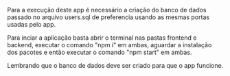 Para a execução deste app é necessário a criação do banco de dados passado no arquivo users.sql de preferencia usando as mesmas portas usadas pelo app.

Para inciar a aplicação basta abrir o terminal nas pastas frontend e backend, 
executar o comando "npm i" em ambas, aguardar a instalação dos pacotes 
e então executar o comando "npm start" em ambas. 

Lembrando que o banco de dados deve ser criado para que o app funcione.